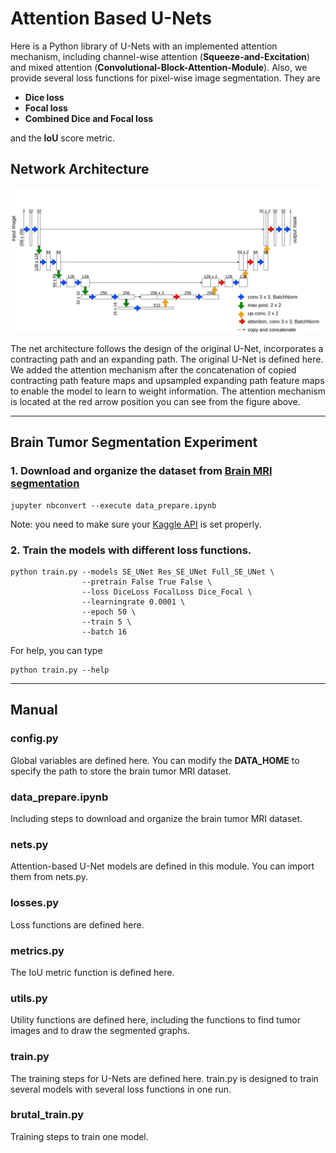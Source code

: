 # Attention Based U-Nets
Here is a Python library of U-Nets with an implemented attention mechanism, including channel-wise attention (**Squeeze-and-Excitation**) and mixed attention (**Convolutional-Block-Attention-Module**). Also, we provide several loss functions for pixel-wise image segmentation. They are

* **Dice loss**
* **Focal loss**
* **Combined Dice and Focal loss**

and the **IoU** score metric.

## Network Architecture
![Net structure](Images/SE_UNet.png)

The net architecture follows the design of the original U-Net, incorporates a contracting path and an expanding path. The original U-Net is defined here. We added the attention mechanism after the concatenation of copied contracting path feature maps and upsampled expanding path feature maps to enable the model to learn to weight information. The attention mechanism is located at the red arrow position you can see from the figure above.

---
## Brain Tumor Segmentation Experiment
### 1. Download and organize the dataset from [Brain MRI segmentation](https://www.kaggle.com/mateuszbuda/lgg-mri-segmentation)
```
jupyter nbconvert --execute data_prepare.ipynb
```
Note: you need to make sure your [Kaggle API](https://github.com/Kaggle/kaggle-api) is set properly.

### 2. Train the models with different loss functions.
```
python train.py --models SE_UNet Res_SE_UNet Full_SE_UNet \
                --pretrain False True False \
                --loss DiceLoss FocalLoss Dice_Focal \
                --learningrate 0.0001 \
                --epoch 50 \
                --train 5 \
                --batch 16

```
For help, you can type
```
python train.py --help
```
---
## Manual
### config.py
Global variables are defined here. You can modify the **DATA_HOME** to specify the path to store the brain tumor MRI dataset.

### data_prepare.ipynb
Including steps to download and organize the brain tumor MRI dataset.

### nets.py
Attention-based U-Net models are defined in this module. You can import them from nets.py.

### losses.py
Loss functions are defined here.

### metrics.py
The IoU metric function is defined here.

### utils.py
Utility functions are defined here, including the functions to find tumor images and to draw the segmented graphs.

### train.py
The training steps for U-Nets are defined here. train.py is designed to train several models with several loss functions in one run.

### brutal_train.py
Training steps to train one model.